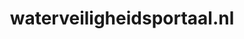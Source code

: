 ---
layout: post
title:  "waterveiligheidsportaal.nl"
internal_url:  "/dutchgov/waterveiligheidsportaal.nl.html"
categories: dutchgov
---